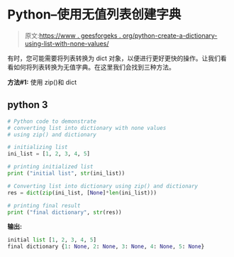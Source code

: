 # Python–使用无值列表创建字典

> 原文:[https://www . geesforgeks . org/python-create-a-dictionary-using-list-with-none-values/](https://www.geeksforgeeks.org/python-create-a-dictionary-using-list-with-none-values/)

有时，您可能需要将列表转换为 dict 对象，以便进行更好更快的操作。让我们看看如何将列表转换为无值字典。在这里我们会找到三种方法。

**方法#1:** 使用 zip()和 dict

## python 3

```py
# Python code to demonstrate
# converting list into dictionary with none values
# using zip() and dictionary

# initializing list
ini_list = [1, 2, 3, 4, 5]

# printing initialized list
print ("initial list", str(ini_list))

# Converting list into dictionary using zip() and dictionary
res = dict(zip(ini_list, [None]*len(ini_list)))

# printing final result
print ("final dictionary", str(res))
```

**输出:**

```py
initial list [1, 2, 3, 4, 5]
final dictionary {1: None, 2: None, 3: None, 4: None, 5: None}
```